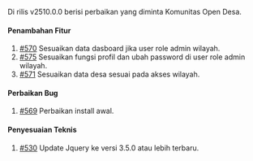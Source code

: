 Di rilis v2510.0.0 berisi perbaikan yang diminta Komunitas Open Desa.

#### Penambahan Fitur

1. [#570](https://github.com/OpenSID/pantau/issues/570) Sesuaikan data dasboard jika user role admin wilayah.
2. [#575](https://github.com/OpenSID/pantau/issues/575) Sesuaikan fungsi profil dan ubah password di user role admin wilayah.
3. [#571](https://github.com/OpenSID/pantau/issues/571) Sesuaikan data desa sesuai pada akses wilayah.

#### Perbaikan Bug

1. [#569](https://github.com/OpenSID/pantau/issues/569) Perbaikan install awal.

#### Penyesuaian Teknis

1. [#530](https://github.com/OpenSID/pantau/issues/530) Update Jquery ke versi 3.5.0 atau lebih terbaru.
